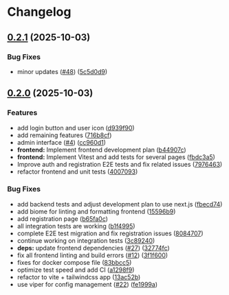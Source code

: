 # Changelog

## [0.2.1](https://github.com/dhpollack/football-pool/compare/frontend-v0.2.0...frontend-v0.2.1) (2025-10-03)


### Bug Fixes

* minor updates ([#48](https://github.com/dhpollack/football-pool/issues/48)) ([5c5d0d9](https://github.com/dhpollack/football-pool/commit/5c5d0d93d8cd8fa828ffbc21306bb3e194dedc54))

## [0.2.0](https://github.com/dhpollack/football-pool/compare/frontend-v0.1.0...frontend-v0.2.0) (2025-10-03)


### Features

* add login button and user icon ([d939f90](https://github.com/dhpollack/football-pool/commit/d939f90069c69d8c2c153e146bd57cd2377ea094))
* add remaining features ([716b8cf](https://github.com/dhpollack/football-pool/commit/716b8cfc52f60a7a3481a554be70b4df5d00d53b))
* admin interface ([#4](https://github.com/dhpollack/football-pool/issues/4)) ([cc960d1](https://github.com/dhpollack/football-pool/commit/cc960d1501e05ab00fcefe0d4c07f5475955f5aa))
* **frontend:** Implement frontend development plan ([b44907c](https://github.com/dhpollack/football-pool/commit/b44907ce59602c3ec51580e9bd08e575613f78ef))
* **frontend:** Implement Vitest and add tests for several pages ([fbdc3a5](https://github.com/dhpollack/football-pool/commit/fbdc3a5f7251805cd9d81d37d5c7bd6cf17d9f58))
* Improve auth and registration E2E tests and fix related issues ([7976463](https://github.com/dhpollack/football-pool/commit/7976463f28ed433b68278b7ac62c3d39a85ec7b6))
* refactor frontend and unit tests ([4007093](https://github.com/dhpollack/football-pool/commit/4007093176edc71730598ad9bb1adfef3058e565))


### Bug Fixes

* add backend tests and adjust development plan to use next.js ([fbecd74](https://github.com/dhpollack/football-pool/commit/fbecd74e7fa6a1c48f75d0eb30aca4c0016c53f8))
* add biome for linting and formatting frontend ([15596b9](https://github.com/dhpollack/football-pool/commit/15596b9ee6a1c7b11ad0bb3268d8754051e3b286))
* add registration page ([b65fa0c](https://github.com/dhpollack/football-pool/commit/b65fa0c7f2b55d4900b1d73403fe5dbaf8340793))
* all integration tests are working ([b1f4995](https://github.com/dhpollack/football-pool/commit/b1f49957442d3043d0064cc411a153241db6923f))
* complete E2E test migration and fix registration issues ([8084707](https://github.com/dhpollack/football-pool/commit/80847071127ce7b72514e78a13c84fec2ffe3a72))
* continue working on integration tests ([3c89240](https://github.com/dhpollack/football-pool/commit/3c892404e0374e73fd8d93ae455ae7322879f993))
* **deps:** update frontend dependencies ([#27](https://github.com/dhpollack/football-pool/issues/27)) ([32774fc](https://github.com/dhpollack/football-pool/commit/32774fc97ff48625a79b75d12597e09aa5ce983a))
* fix all frontend linting and build errors ([#12](https://github.com/dhpollack/football-pool/issues/12)) ([3f1f600](https://github.com/dhpollack/football-pool/commit/3f1f60016cfe63440ab037e5d1e5b70f3158a928))
* fixes for docker compose file ([83bbcc5](https://github.com/dhpollack/football-pool/commit/83bbcc5ef01974a19db52a8aac79d96b3ab39065))
* optimize test speed and add CI ([a1298f9](https://github.com/dhpollack/football-pool/commit/a1298f997289e87ae7347a9872679dddc827ff82))
* refactor to vite + tailwindcss app ([13ac52b](https://github.com/dhpollack/football-pool/commit/13ac52b2002839791b16eb4a86577735dbc03de4))
* use viper for config management ([#22](https://github.com/dhpollack/football-pool/issues/22)) ([fe1999a](https://github.com/dhpollack/football-pool/commit/fe1999a55418a8aadadaac22eb0fc2aba4f81a1d))
